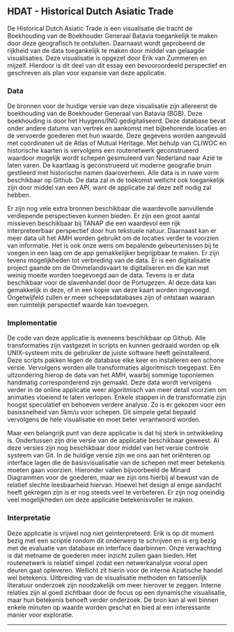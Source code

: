 ## HDAT - Historical Dutch Asiatic Trade

De Historical Dutch Asiatic Trade is een visualisatie die tracht de Boekhouding van de Boekhouder Generaal Batavia toegankelijk te maken door deze geografisch te ontsluiten. Daarnaast wordt geprobeerd de rijkheid van de data toegankelijk te maken door middel van gelaagde visualisaties. Deze visualisatie is opgezet door Erik van Zummeren en mijzelf. Hierdoor is dit deel van dit essay een bevooroordeeld perspectief en geschreven als plan voor expansie van deze applicatie.

### Data

De bronnen voor de huidige versie van deze visualisatie zijn allereerst de boekhouding van de Boekhouder Generaal van Batavia (BGB). Deze boekhouding is door het Huygens/ING gedigitaliseerd. Deze database bevat onder andere datums van vertrek en aankomst met bijbehorende locaties en de vervoerde goederen met hun waarde. Deze gegevens worden aangevuld met coördinaten uit de Atlas of Mutual Heritage. Met behulp van CLIWOC en historische kaarten is vervolgens een routenetwerk geconstrueerd waardoor mogelijk wordt schepen gesimuleerd van Nederland naar Azië te laten varen. De kaartlaag is geconstrueerd uit moderne geografie bruin gestileerd met historische namen daaroverheen. Alle data is in ruwe vorm beschikbaar op Github. De data zal in de toekomst wellicht ook toegankelijk zijn door middel van een API, want de applicatie zal deze zelf nodig zal hebben.

Er zijn nog vele extra bronnen beschikbaar die waardevolle aanvullende verdiepende perspectieven kunnen bieden. Er zijn een groot aantal missieven beschikbaar bij TANAP die een waardevol een rijk interpreteerbaar perspectief door hun tekstuele natuur.  Daarnaast kan er meer data uit het AMH worden gebruikt om de locaties verder te voorzien van informatie. Het is ook onze wens om bepalende gebeurtenissen bij te voegen in een laag om de app gemakkelijker begrijpbaar te maken. Er zijn tevens mogelijkheden tot verbreding van de data. Er is een digitalisatie project gaande om de Ommelandsvaart te digitaliseren en die kan met weinig moeite worden toegevoegd aan de data. Tevens is er data beschikbaar voor de slavenhandel door de Portugezen. Al deze data kan gemakkelijk in deze, of in een kopie van deze kaart worden ingevoegd. Ongetwijfeld zullen er meer scheepsdatabases zijn of ontstaan waaraan een ruimtelijk perspectief waarde kan toevoegen.

### Implementatie

De code van deze applicatie is eveneens beschikbaar op Github. Alle transformaties zijn vastgezet in scripts en kunnen gedraaid worden op elk UNIX-systeem mits de gebruiker de juiste software heeft geïnstalleerd. Deze scripts pakken legen de database elke keer en installeren een schone versie. Vervolgens worden alle transformaties algoritmisch toegepast. Eén uitzondering hierop de data van het AMH, waarbij sommige toponiemen handmatig corresponderend zijn gemaakt. Deze data wordt vervolgens verder in de online applicatie weer algoritmisch van meer detail voorzien om animaties vloeiend te laten verlopen. Enkele stappen in de transformatie zijn hoogst speculatief en behoeven verdere analyse. Zo is er gekozen voor een basissnelheid van 5km/u voor schepen. Dit simpele getal bepaald vervolgens de hele visualisatie en moet beter verantwoord worden.

Maar een belangrijk punt van deze applicatie is dat hij sterk in ontwikkeling is. Ondertussen zijn drie versie van de applicatie beschikbaar geweest. Al deze versies zijn nog beschikbaar door middel van het versie controle systeem van Git. In de huidige versie zijn we ons aan het oriënteren op interface lagen die de basisvisualisatie van de schepen met meer betekenis moeten gaan voorzien. Hieronder vallen bijvoorbeeld de Minard Diagrammen voor de goederen, maar we zijn ons hierbij al bewust van de relatief slechte leesbaarheid hiervan. Hoewel het design al enige aandacht heeft gekregen zijn is er nog steeds veel te verbeteren. Er zijn nog oneindig veel mogelijkheden om deze applicatie betekenisvoller te maken.

### Interpretatie

Deze applicatie is vrijwel nog niet geïnterpreteerd. Erik is op dit moment bezig met een scriptie rondom dit onderwerp te schrijven en is erg bezig met de evaluatie van database en interface daarbinnen. Onze verwachting is dat metname de goederen meer inzicht zullen gaan bieden. Het routenetwerk is relatief simpel zodat een netwerkanalyse vooral open deuren gaat opleveren. Wellicht zit hierin voor de interne Aziatische  handel wel betekenis. Uitbreiding van de visualisatie methoden en fatsoenlijk literatuur onderzoek zijn noodzakelijk om meer hierover te zeggen. Interne relaties zijn al goed zichtbaar door de focus op een dynamische visualisatie, maar hun betekenis behoeft verder onderzoek. De bron kan al wel binnen enkele minuten op waarde worden geschat en bied al een interessante manier voor exploratie.  

---- 
